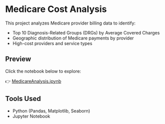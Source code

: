 # Medicare Cost Analysis

This project analyzes Medicare provider billing data to identify:

- Top 10 Diagnosis-Related Groups (DRGs) by Average Covered Charges
- Geographic distribution of Medicare payments by provider
- High-cost providers and service types

## Preview

Click the notebook below to explore:

👉 [MedicareAnalysis.ipynb](./MedicareAnalysis.ipynb)

## Tools Used

- Python (Pandas, Matplotlib, Seaborn)
- Jupyter Notebook

